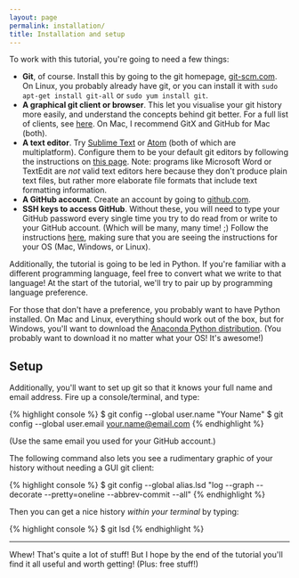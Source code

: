 ```yaml
---
layout: page
permalink: installation/
title: Installation and setup
---
```


To work with this tutorial, you're going to need a few things:

- **Git**, of course. Install this by going to the git homepage,
  [git-scm.com](http://git-scm.com). On Linux, you probably already have git,
  or you can install it with `sudo apt-get install git-all` or
  `sudo yum install git`.
- **A graphical git client or browser**. This let you visualise your git
  history more easily, and understand the concepts behind git better. For a
  full list of clients, see [here](http://git-scm.com/downloads/guis). On Mac,
  I recommend GitX and GitHub for Mac (both).
- **A text editor**. Try [Sublime Text](http://www.sublimetext.com)
  or [Atom](https://atom.io) (both of which are multiplatform). Configure them
  to be your default git editors by following the instructions on
  [this page](https://help.github.com/articles/associating-text-editors-with-git/).
  Note: programs like Microsoft Word or TextEdit are *not* valid text editors
  here because they don't produce plain text files, but rather more elaborate
  file formats that include text formatting information.
- **A GitHub account**. Create an account by going to
  [github.com](https://github.com).
- **SSH keys to access GitHub**. Without these, you will need to type your
  GitHub password every single time you try to do read from or write to your
  GitHub account. (Which will be many, many time! ;) Follow the instructions
  [here](https://help.github.com/articles/generating-ssh-keys/), making sure
  that you are seeing the instructions for your OS (Mac, Windows, or Linux).

Additionally, the tutorial is going to be led in Python. If you're familiar
with a different programming language, feel free to convert what we write to
that language! At the start of the tutorial, we'll try to pair up by
programming language preference.

For those that don't have a preference, you probably want to have Python
installed. On Mac and Linux, everything should work out of the box, but for
Windows, you'll want to download the
[Anaconda Python distribution](http://continuum.io/downloads). (You probably
want to download it no matter what your OS! It's awesome!)

## Setup

Additionally, you'll want to set up git so that it knows your full name and
email address. Fire up a console/terminal, and type:

{% highlight console %}
$ git config --global user.name "Your Name"
$ git config --global user.email your.name@email.com
{% endhighlight %}

(Use the same email you used for your GitHub account.)

The following command also lets you see a rudimentary graphic of your history
without needing a GUI git client:

{% highlight console %}
$ git config --global alias.lsd "log --graph --decorate --pretty=oneline --abbrev-commit --all"
{% endhighlight %}

Then you can get a nice history *within your terminal* by typing:

{% highlight console %}
$ git lsd
{% endhighlight %}

---

Whew! That's quite a lot of stuff! But I hope by the end of the tutorial you'll
find it all useful and worth getting! (Plus: free stuff!)

